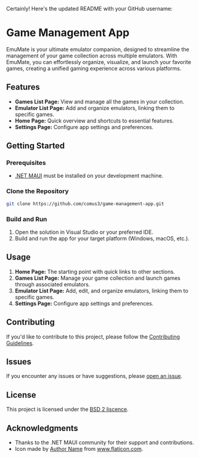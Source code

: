 Certainly! Here's the updated README with your GitHub username:

# Game Management App

EmuMate is your ultimate emulator companion, designed to streamline the management of your game collection across multiple emulators. With EmuMate, you can effortlessly organize, visualize, and launch your favorite games, creating a unified gaming experience across various platforms.

## Features

- **Games List Page:** View and manage all the games in your collection.
- **Emulator List Page:** Add and organize emulators, linking them to specific games.
- **Home Page:** Quick overview and shortcuts to essential features.
- **Settings Page:** Configure app settings and preferences.

## Getting Started

### Prerequisites

- [.NET MAUI](https://dotnet.microsoft.com/apps/maui) must be installed on your development machine.

### Clone the Repository

```bash
git clone https://github.com/comus3/game-management-app.git
```

### Build and Run

1. Open the solution in Visual Studio or your preferred IDE.
2. Build and run the app for your target platform (Windows, macOS, etc.).

## Usage

1. **Home Page:** The starting point with quick links to other sections.
2. **Games List Page:** Manage your game collection and launch games through associated emulators.
3. **Emulator List Page:** Add, edit, and organize emulators, linking them to specific games.
4. **Settings Page:** Configure app settings and preferences.

## Contributing

If you'd like to contribute to this project, please follow the [Contributing Guidelines](CONTRIBUTING.md).

## Issues

If you encounter any issues or have suggestions, please [open an issue](https://github.com/comus3/emuMate/issues).

## License

This project is licensed under the [BSD 2 liscence](LICENSE.md).

## Acknowledgments

- Thanks to the .NET MAUI community for their support and contributions.
- Icon made by [Author Name](https://www.flaticon.com/authors/author) from www.flaticon.com.

